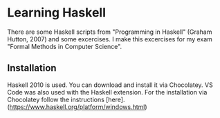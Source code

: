 # Learning Haskell

There are some Haskell scripts from "Programming in Haskell" (Graham Hutton, 2007) and some excercises.
I make this excercises for my exam "Formal Methods in Computer Science".

## Installation

Haskell 2010 is used. You can download and install it via Chocolatey. VS Code was also used with the Haskell extension.
For the installation via Chocolatey follow the instructions [here]. (https://www.haskell.org/platform/windows.html)

